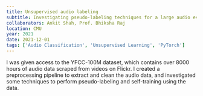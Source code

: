 ```yaml
---
title: Unsupervised audio labeling
subtitle: Investigating pseudo-labeling techniques for a large audio event dataset
collaborators: Ankit Shah, Prof. Bhiksha Raj
location: CMU
year: 2021
date: 2021-12-01
tags: ['Audio Classification', 'Unsupervised Learning', 'PyTorch']
---
```


I was given access to the YFCC-100M dataset, which contains over 8000 hours of audio data scraped from videos on Flickr. I created a preprocessing pipeline to extract and clean the audio data, and investigated some techniques to perform pseudo-labeling and self-training using the data.
